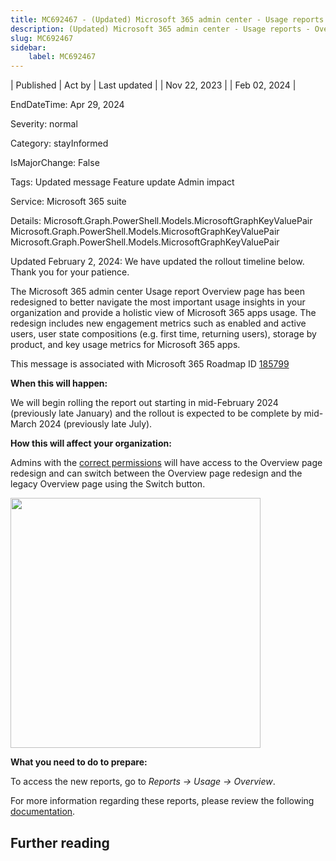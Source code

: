 ```yaml
---
title: MC692467 - (Updated) Microsoft 365 admin center - Usage reports - Overview page redesign
description: (Updated) Microsoft 365 admin center - Usage reports - Overview page redesign
slug: MC692467
sidebar:
    label: MC692467
---
```



| Published | Act by | Last updated |
| Nov 22, 2023 |  | Feb 02, 2024 |

EndDateTime: Apr 29, 2024

Severity: normal

Category: stayInformed

IsMajorChange: False

Tags: Updated message Feature update Admin impact

Service: Microsoft 365 suite

Details: Microsoft.Graph.PowerShell.Models.MicrosoftGraphKeyValuePair Microsoft.Graph.PowerShell.Models.MicrosoftGraphKeyValuePair Microsoft.Graph.PowerShell.Models.MicrosoftGraphKeyValuePair

<p>Updated February 2, 2024: We have updated the rollout timeline below. Thank you for your patience.</p><p>The Microsoft 365 admin center Usage report Overview page has been redesigned to better navigate the most important usage insights in your organization and provide a holistic view of Microsoft 365 apps usage. The redesign includes new engagement metrics such as enabled and active users, user state compositions (e.g. first time, returning users), storage by product, and key usage metrics for Microsoft 365 apps.</p><p>This message is associated with Microsoft 365 Roadmap ID <a href="https://www.microsoft.com/microsoft-365/roadmap?filters=&amp;searchterms=185799" target="_blank">185799</a></p><p><b>When this will happen:</b></p><p>We will begin rolling the report out starting in mid-February 2024 (previously late January) and the rollout is expected to be complete by mid-March 2024 (previously late July).&nbsp;</p><p><b>How this will affect your organization:</b></p><p>Admins with the <a href="https://learn.microsoft.com/microsoft-365/admin/activity-reports/activity-reports?view=o365-worldwide#who-can-see-reports" target="_blank">correct permissions</a> will have access to the Overview page redesign and can switch between the Overview page redesign and the legacy Overview page using the Switch button.</p><p><img src="https://img-prod-cms-rt-microsoft-com.akamaized.net/cms/api/am/imageFileData/RW1eXHQ?ver=fb1b" style="width: 400px;"><br></p><p><b>What you need to do to prepare:</b></p><p>To access the new reports, go to <i>Reports -&gt; Usage -&gt; Overview</i>. </p><p>For more information regarding these reports, please review the following <a href="https://learn.microsoft.com/microsoft-365/admin/activity-reports/microsoft365-apps-usage-ww?view=o365-worldwide" target="_blank">documentation</a>. &nbsp;</p>

## Further reading
